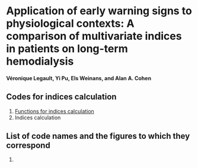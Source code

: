# Application of early warning signs to physiological contexts: A comparison of multivariate indices in patients on long-term hemodialysis

#### Véronique Legault, Yi Pu, Els Weinans, and Alan A. Cohen

## Codes for indices calculation
1. [Functions for indices calculation](https://github.com/cohenaginglab/EWS-comparison/blob/8e2aa15708d72307806d13206d5c0612803bfa75/Functions%20for%20indices%20calculation.R)
2. Indices calculation

## List of code names and the figures to which they correspond

1. 
